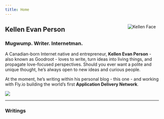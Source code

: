 ```yaml
---
title: Home
---
```

<img src="https://pbs.twimg.com/profile_images/864131339800522754/cQn7XNFp_400x400.jpg" style="max-width:30%;min-width:40px;float:right;padding:10px;" alt="Kellen Face">

## Kellen Evan Person

### Mugwump. Writer. Internetman.

A Canadian-born Internet native and entrepreneur, **Kellen Evan Person** - also known as Goodroot - loves to write, turn ideas into living things, and propagate love-focused perspectives. Should you ever want a polite and unique thought, he’s always open to new ideas and curious people.

At the moment, he’s writing within his personal blog - this one - and working with Fly.io building the world’s first **Application Delivery Network**.

<img src="https://github.com/goodroot/hugo-classic/raw/master/images/partywizard.gif">

---
### Writings
